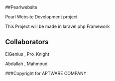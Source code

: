 ##Pearlwebsite


Pearl Website Development project

This Project will be made in laravel php Framework


## Collaborators

ElGenius , Pro_Knight

Abdallah , Mahmoud

###Copyright for APTWARE COMPANY


